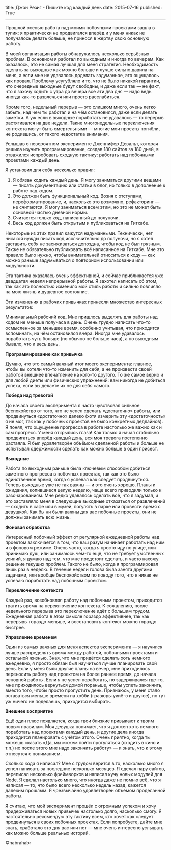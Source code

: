 title: Джон Резиг - Пишите код каждый день
date: 2015-07-16
published: True

***

Прошлой осенью работа над моими побочными проектами зашла в тупик: я практически не продвигался вперёд и у меня никак не получалось делать больше, не принося в жертву свою основную работу.

В моей организации работы обнаружилось несколько серьёзных проблем. В основном я работал по выходным и иногда по вечерам. Как оказалось, это не самая лучшая для меня стратегия. Необходимость сделать за выходные как можно больше и лучше сильно давила на меня, а если мне не удавалось доделать задуманное, это ощущалось как провал. Проблему усугубляло и то, что не было никакой гарантии, что очередные выходные будут свободны, и даже если так — не факт, что я захочу кодить с утра до вечера все эти два дня — надо ведь иногда как-то развлечься или просто расслабиться.

Кроме того, недельный перерыв — это слишком много, очень легко забыть, над чем ты работал и на чём остановился, даже если делать заметки. А уж если в выходные поработать не удавалось — то перерыв растягивался на две недели. Такие многонедельные переключения контекста могут быть смертельными — многие мои проекты погибли, не родившись, от такого недостатка внимания.

Услышав о невероятном эксперименте Дженнифер Девальт, которая решила изучить программирование, создав 180 сайтов за 180 дней, я отважился испробовать сходную тактику: работать над побочными проектами каждый день.

Я установил для себя несколько правил:

1. Я обязан кодить каждый день. Я могу заниматься другими вещами — писать документацию или статьи в блог, но только в дополнение к работе над кодом.
2. Это должен быть функциональный код. Возня с отступами, переформатирование, и, насколько это возможно, рефакторинг — не считаются. Я могу заниматься всем этим, но это не может быть основной частью дневной нормы.
3. Считается только код, написанный до полуночи.
4. Весь код должен быть открытым и публиковаться на Гитхабе.

Некоторые из этих правил кажутся надуманными. Технически, нет никакой нужды писать код исключительно до полуночи, но я хотел заставить себя не засиживаться допоздна, чтобы код не был грязным. Также не обязательно публиковать всё написанное на Гитхабе. Мне это правило было нужно, чтобы внимательней относиться к коду — как можно раньше задумываться о повторном использовании или модульности.

Эта тактика оказалась очень эффективной, и сейчас приближается уже двадцатая неделя непрерывной работы. Я захотел написать об этом, так как это полностью изменило мой стиль работы и сильно повлияло на мою жизнь и душевное состояние.

Эти изменения в рабочих привычках принесли множество интересных результатов:

Минимальный рабочий код. Мне пришлось выделять для работы над кодом не меньше получаса в день. Очень трудно написать что-то осмысленное за меньшее время, особенно учитывая, что приходится вспоминать, на чём остановился вчера. Иногда мне удавалось поработать чуть больше (но обычно не больше часа), а по выходным бывало, что и весь день.

**Программирование как привычка**

Думаю, что это самый важный итог моего эксперимента: главное, чтобы вы хотели что-то изменить для себя, а не произвести своей работой внешнее впечатление на кого-то другого. То же самое верно и для любой диеты или физических упражнений: вам никогда не добиться успеха, если вы делаете их не для себя самого.

**Победа над тревогой**

До начала своего эксперимента я часто чувствовал сильное беспокойство от того, что не успел сделать «достаточно» работы, или продвинуться «достаточно» далеко (хотя измерить эту «достаточность» я не мог, так как у побочных проектов не было конкретных дедлайнов). Я понял, что ощущуение прогресса в работе настолько же важно как и сам прогресс. У меня открылись глаза! Как только я начал стабильно продвигаться вперёд каждый день, вся моя тревога постепенно растаяла. Я был удовлетворён объёмом сделанной работы и больше не испытывал одержимости сделать как можно больше в один присест.

**Выходные**

Работа по выходным раньше была ключевым способом добиться заметного прогресса в побочных проектах, так как это было единственное время, когда я успевал как следует продвинуться. Теперь выходные уже не так важны — и это очень хорошо. Планы и ожидания, копившиеся целую неделю, чаще всего приводили только к разочарованиям. Мне редко удавалось сделать всё, что я задумал, и это заставляло меня в следующие выходные отказаться от развлечений — сходить в кафе или в музей, погулять в парке или провести время с девушкой. Как бы ни были важны для вас побочные проекты, они не должны занимать всю жизнь.

**Фоновая обработка**

Интересный побочный эффект от регулярной ежедневной работы над проектом заключается в том, что ваш разум начинает работать над ним и в фоновом режиме. Очень часто, когда я просто иду по улице, или принимаю душ, или занимаюсь чем-то ещё, что не требует умственных усилий, я думаю над тем, что мне предстоит сделать, и часто нахожу решение текущих проблем. Такого не было, когда я программировал лишь раз в неделю. В течение недели голова была занята другими задачами, или вообще беспокойством по поводу того, что я никак не успеваю поработать над побочным проектом.

**Переключение контекста**

Каждый раз, возобновляя работу над побочным проектом, приходится тратить время на переключение контекста. К сожалению, после недельного перерыва это переключение идёт с большим трудом. Ежедневная работа в этом смысле гораздо эффективнее, так как перерывы гораздо меньше, и восстановить контекст можно гораздо быстрее.

**Управление временем**

Один из самых важных для меня аспектов эксперимента — я научился лучше распределять время между работой, побочными проектами и остальной жизнью. Зная, что мне придётся сделать хоть немного ежедневно, я просто обязан был научиться лучше планировать свой день. Если у меня были другие планы на вечер, мне приходилось переносить работу над проектом на более раннее время, до начала основной работы. Если я не успел поработать, но задерживался где-то, мне приходилось вернуться домой пораньше, чтобы успеть закончить, вместо того, чтобы просто пропустить день. Признаюсь, у меня стало оставаться меньше времени на хобби (гравюры укиё-э и другое), но тут уж ничего не поделаешь, приходится выбирать.

**Внешнее восприятие**

Ещё один плюс появляется, когда твои близкие привыкают к твоим новым правилам. Моя девушка понимает, что я должен хоть немного поработать над проектами каждый день, и другие дела иногда приходится планировать с учётом этого. Очень приятно, когда ты можешь сказать «Да, мы можем пойти прогуляться (сходить в кино и т.п.) но после этого мне надо закончить работу» — и знать, что к этому отнесутся с пониманием.

Сколько кода я написал? Мне с трудом верится в то, насколько много я успел написать за последние несколько месяцев. Я сделал пару сайтов, переписал несколько фреймворков и написал кучу новых модулей для Node. Я сделал настолько много, что иногда даже не помню всё, что я написал — то, что было всего несколько недель назад, кажется далёким прошлым. Я чрезвычайно удовлетворён объёмом проделанной работы.

Я считаю, что мой эксперимент прошёл с огромным успехом и хочу придерживаться новых привычек настолько долго, насколько смогу. Я настоятельно рекомендую эту тактику всем, кто хочет как следует продвинуться в своих побочных проектах. Если попробуете, дайте мне знать, сработало это для вас или нет — мне очень интересно услышать как можно больше реальных историй.

©habrahabr
